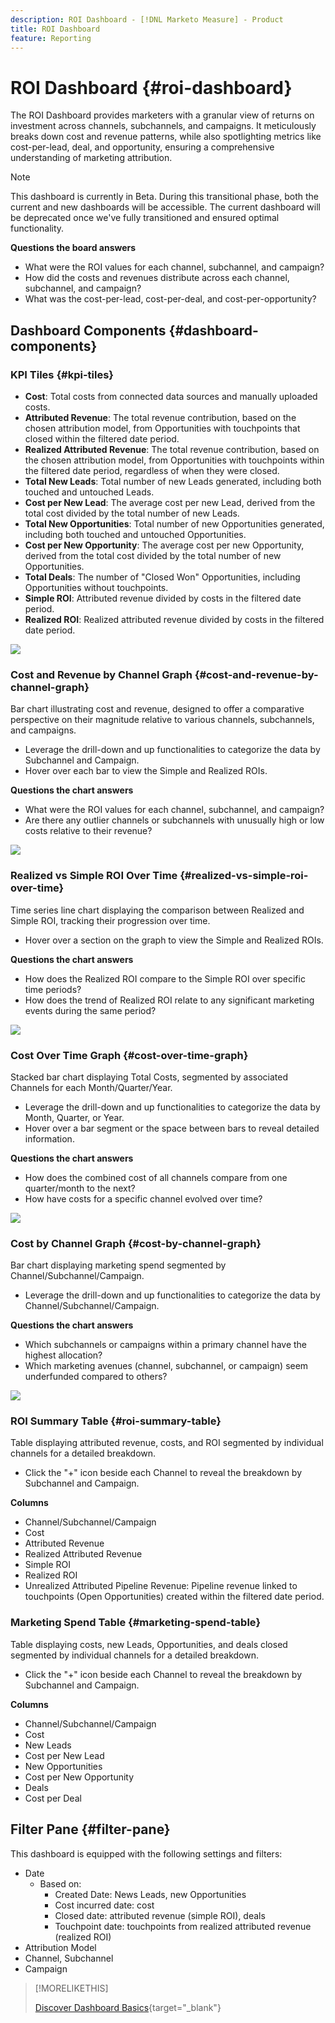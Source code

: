 ```yaml
---
description: ROI Dashboard - [!DNL Marketo Measure] - Product
title: ROI Dashboard
feature: Reporting
---
```

# ROI Dashboard {#roi-dashboard}

The ROI Dashboard provides marketers with a granular view of returns on investment across channels, subchannels, and campaigns. It meticulously breaks down cost and revenue patterns, while also spotlighting metrics like cost-per-lead, deal, and opportunity, ensuring a comprehensive understanding of marketing attribution.

>[!NOTE]
>
>This dashboard is currently in Beta. During this transitional phase, both the current and new dashboards will be accessible. The current dashboard will be deprecated once we've fully transitioned and ensured optimal functionality.

**Questions the board answers**

* What were the ROI values for each channel, subchannel, and campaign?
* How did the costs and revenues distribute across each channel, subchannel, and campaign?
* What was the cost-per-lead, cost-per-deal, and cost-per-opportunity?

## Dashboard Components {#dashboard-components}

### KPI Tiles {#kpi-tiles}

* **Cost**: Total costs from connected data sources and manually uploaded costs.
* **Attributed Revenue**: The total revenue contribution, based on the chosen attribution model, from Opportunities with touchpoints that closed within the filtered date period.
* **Realized Attributed Revenue**: The total revenue contribution, based on the chosen attribution model, from Opportunities with touchpoints within the filtered date period, regardless of when they were closed.
* **Total New Leads**: Total number of new Leads generated, including both touched and untouched Leads.
* **Cost per New Lead**: The average cost per new Lead, derived from the total cost divided by the total number of new Leads.
* **Total New Opportunities**: Total number of new Opportunities generated, including both touched and untouched Opportunities.
* **Cost per New Opportunity**: The average cost per new Opportunity, derived from the total cost divided by the total number of new Opportunities.
* **Total Deals**: The number of "Closed Won" Opportunities, including Opportunities without touchpoints.
* **Simple ROI**: Attributed revenue divided by costs in the filtered date period.
* **Realized ROI**: Realized attributed revenue divided by costs in the filtered date period.

![](assets/roi-dashboard-1.png)

### Cost and Revenue by Channel Graph {#cost-and-revenue-by-channel-graph}

Bar chart illustrating cost and revenue, designed to offer a comparative perspective on their magnitude relative to various channels, subchannels, and campaigns.

* Leverage the drill-down and up functionalities to categorize the data by Subchannel and Campaign.
* Hover over each bar to view the Simple and Realized ROIs.

**Questions the chart answers**

* What were the ROI values for each channel, subchannel, and campaign?
* Are there any outlier channels or subchannels with unusually high or low costs relative to their revenue?

![](assets/roi-dashboard-2.png)

### Realized vs Simple ROI Over Time {#realized-vs-simple-roi-over-time}

Time series line chart displaying the comparison between Realized and Simple ROI, tracking their progression over time.

* Hover over a section on the graph to view the Simple and Realized ROIs.

**Questions the chart answers**

* How does the Realized ROI compare to the Simple ROI over specific time periods?
* How does the trend of Realized ROI relate to any significant marketing events during the same period?

![](assets/roi-dashboard-3.png)

### Cost Over Time Graph {#cost-over-time-graph}

Stacked bar chart displaying Total Costs, segmented by associated Channels for each Month/Quarter/Year.

* Leverage the drill-down and up functionalities to categorize the data by Month, Quarter, or Year.
* Hover over a bar segment or the space between bars to reveal detailed information.

**Questions the chart answers**

* How does the combined cost of all channels compare from one quarter/month to the next?
* How have costs for a specific channel evolved over time?

![](assets/roi-dashboard-4.png)

### Cost by Channel Graph {#cost-by-channel-graph}

Bar chart displaying marketing spend segmented by Channel/Subchannel/Campaign.

* Leverage the drill-down and up functionalities to categorize the data by Channel/Subchannel/Campaign.

**Questions the chart answers**

* Which subchannels or campaigns within a primary channel have the highest allocation?
* Which marketing avenues (channel, subchannel, or campaign) seem underfunded compared to others?

![](assets/roi-dashboard-5.png)

### ROI Summary Table {#roi-summary-table}

Table displaying attributed revenue, costs, and ROI segmented by individual channels for a detailed breakdown.

* Click the "+" icon beside each Channel to reveal the breakdown by Subchannel and Campaign.

**Columns**

* Channel/Subchannel/Campaign
* Cost
* Attributed Revenue
* Realized Attributed Revenue
* Simple ROI
* Realized ROI
* Unrealized Attributed Pipeline Revenue: Pipeline revenue linked to touchpoints (Open Opportunities) created within the filtered date period.

### Marketing Spend Table {#marketing-spend-table}

Table displaying costs, new Leads, Opportunities, and deals closed segmented by individual channels for a detailed breakdown.

* Click the "+" icon beside each Channel to reveal the breakdown by Subchannel and Campaign.

**Columns**

* Channel/Subchannel/Campaign
* Cost
* New Leads
* Cost per New Lead 
* New Opportunities
* Cost per New Opportunity 
* Deals
* Cost per Deal

## Filter Pane {#filter-pane}

This dashboard is equipped with the following settings and filters:

* Date 
  * Based on:
    * Created Date: News Leads, new Opportunities
    * Cost incurred date: cost
    * Closed date: attributed revenue (simple ROI), deals
    * Touchpoint date: touchpoints from realized attributed revenue (realized ROI)
* Attribution Model
* Channel, Subchannel
* Campaign

>[!MORELIKETHIS]
>
>[Discover Dashboard Basics](/help/marketo-measure-discover-ui/dashboards/discover-dashboard-basics.md){target="_blank"}
